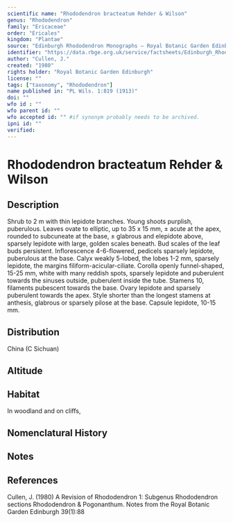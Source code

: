 ```yaml
---
scientific name: "Rhododendron bracteatum Rehder & Wilson"
genus: "Rhododendron"
family: "Ericaceae"
order: "Ericales"
kingdom: "Plantae"
source: "Edinburgh Rhododendron Monographs – Royal Botanic Garden Edinburgh"
identifier: "https://data.rbge.org.uk/service/factsheets/Edinburgh_Rhododendron_Monographs.xhtml"
author: "Cullen, J."
created: "1980"
rights holder: "Royal Botanic Garden Edinburgh"
license: ""
tags: ["taxonomy", "Rhododendron"]
name published in: "PL Wils. 1:819 (1913)"
doi: ""
wfo id : ""
wfo parent id: ""
wfo accepted id: "" #if synonym probably needs to be archived.                      
ipni id: ""
verified:
---
```


                       

# Rhododendron bracteatum Rehder & Wilson

## Description
Shrub to 2 m with thin lepidote branches. Young shoots purplish, puberulous. Leaves ovate to elliptic, up to 35 x 15 mm, ± acute at the apex, rounded to subcuneate at the base, ± glabrous and elepidote above, sparsely lepidote with large, golden scales beneath. Bud scales of the leaf buds persistent. Inflorescence 4-6-flowered, pedicels sparsely lepidote, puberulous at the base. Calyx weakly 5-lobed, the lobes 1-2 mm, sparsely lepidote, the margins filiform-acicular-ciliate. Corolla openly funnel-shaped, 15-25 mm, white with many reddish spots, sparsely lepidote and puberulent towards the sinuses outside, puberulent inside the tube. Stamens 10, filaments pubescent towards the base. Ovary lepidote and sparsely puberulent towards the apex. Style shorter than the longest stamens at anthesis, glabrous or sparsely pilose at the base. Capsule lepidote, 10-15 mm.

## Distribution
China (C Sichuan)

## Altitude


## Habitat
In woodland and on cliffs,

## Nomenclatural History

                       
## Notes


## References

Cullen, J. (1980) A Revision of Rhododendron 1: Subgenus Rhododendron sections Rhododendron & Pogonanthum. Notes from the Royal Botanic Garden Edinburgh 39(1):88
